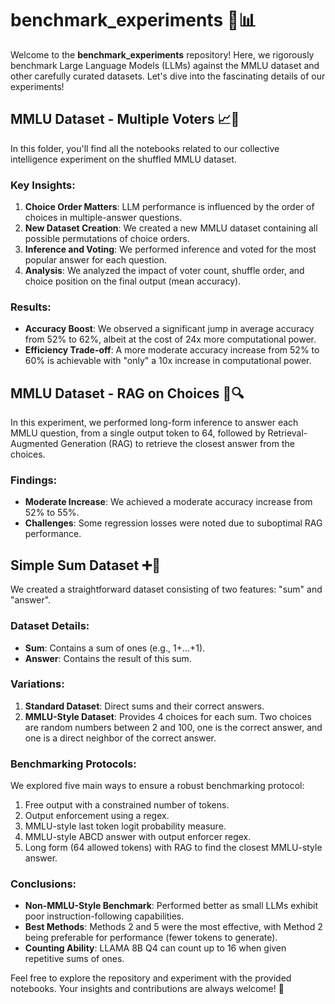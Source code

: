 # benchmark_experiments 🧪📊

Welcome to the **benchmark_experiments** repository! Here, we rigorously benchmark Large Language Models (LLMs) against the MMLU dataset and other carefully curated datasets. Let's dive into the fascinating details of our experiments!

## MMLU Dataset - Multiple Voters 📈🤖

In this folder, you'll find all the notebooks related to our collective intelligence experiment on the shuffled MMLU dataset.

### Key Insights:

1. **Choice Order Matters**: LLM performance is influenced by the order of choices in multiple-answer questions.
2. **New Dataset Creation**: We created a new MMLU dataset containing all possible permutations of choice orders.
3. **Inference and Voting**: We performed inference and voted for the most popular answer for each question.
4. **Analysis**: We analyzed the impact of voter count, shuffle order, and choice position on the final output (mean accuracy).

### Results:

- **Accuracy Boost**: We observed a significant jump in average accuracy from 52% to 62%, albeit at the cost of 24x more computational power.
- **Efficiency Trade-off**: A more moderate accuracy increase from 52% to 60% is achievable with "only" a 10x increase in computational power.

## MMLU Dataset - RAG on Choices 🧠🔍

In this experiment, we performed long-form inference to answer each MMLU question, from a single output token to 64, followed by Retrieval-Augmented Generation (RAG) to retrieve the closest answer from the choices.

### Findings:

- **Moderate Increase**: We achieved a moderate accuracy increase from 52% to 55%.
- **Challenges**: Some regression losses were noted due to suboptimal RAG performance.

## Simple Sum Dataset ➕🧮

We created a straightforward dataset consisting of two features: "sum" and "answer".

### Dataset Details:

- **Sum**: Contains a sum of ones (e.g., 1+...+1).
- **Answer**: Contains the result of this sum.

### Variations:

1. **Standard Dataset**: Direct sums and their correct answers.
2. **MMLU-Style Dataset**: Provides 4 choices for each sum. Two choices are random numbers between 2 and 100, one is the correct answer, and one is a direct neighbor of the correct answer.

### Benchmarking Protocols:

We explored five main ways to ensure a robust benchmarking protocol:

1. Free output with a constrained number of tokens.
2. Output enforcement using a regex.
3. MMLU-style last token logit probability measure.
4. MMLU-style ABCD answer with output enforcer regex.
5. Long form (64 allowed tokens) with RAG to find the closest MMLU-style answer.

### Conclusions:

- **Non-MMLU-Style Benchmark**: Performed better as small LLMs exhibit poor instruction-following capabilities.
- **Best Methods**: Methods 2 and 5 were the most effective, with Method 2 being preferable for performance (fewer tokens to generate).
- **Counting Ability**: LLAMA 8B Q4 can count up to 16 when given repetitive sums of ones.

Feel free to explore the repository and experiment with the provided notebooks. Your insights and contributions are always welcome! 🚀
